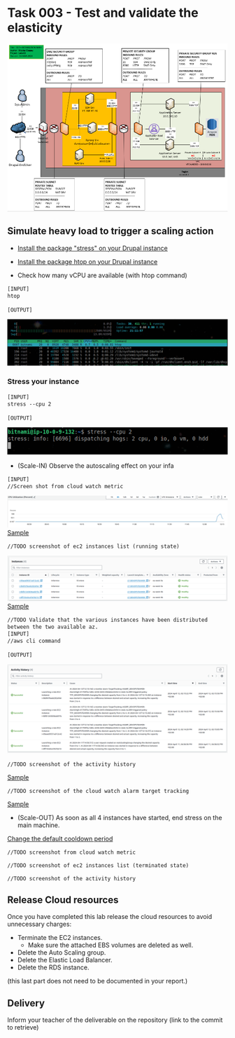# Task 003 - Test and validate the elasticity

![Schema](./img/CLD_AWS_INFA.PNG)


## Simulate heavy load to trigger a scaling action

* [Install the package "stress" on your Drupal instance](https://www.geeksforgeeks.org/linux-stress-command-with-examples/)

* [Install the package htop on your Drupal instance](https://www.geeksforgeeks.org/htop-command-in-linux-with-examples/)

* Check how many vCPU are available (with htop command)

```
[INPUT]
htop

[OUTPUT]
```
![1](./img/1.png)


### Stress your instance

```
[INPUT]
stress --cpu 2

[OUTPUT]
```
![2](./img/2.png)


* (Scale-IN) Observe the autoscaling effect on your infa


```
[INPUT]
//Screen shot from cloud watch metric
```
![3](./img/3.png)
[Sample](./img/CLD_AWS_CLOUDWATCH_CPU_METRICS.PNG)

```
//TODO screenshot of ec2 instances list (running state)
```
![5](./img/5.png)
[Sample](./img/CLD_AWS_EC2_LIST.PNG)

```
//TODO Validate that the various instances have been distributed between the two available az.
[INPUT]
//aws cli command

[OUTPUT]
```
![4](./img/4.png)


```
//TODO screenshot of the activity history
```
[Sample](./img/CLD_AWS_ASG_ACTIVITY_HISTORY.PNG)

```
//TODO screenshot of the cloud watch alarm target tracking
```
[Sample](./img/CLD_AWS_CLOUDWATCH_ALARMHIGH_STATS.PNG)


* (Scale-OUT) As soon as all 4 instances have started, end stress on the main machine.

[Change the default cooldown period](https://docs.aws.amazon.com/autoscaling/ec2/userguide/ec2-auto-scaling-scaling-cooldowns.html)

```
//TODO screenshot from cloud watch metric
```

```
//TODO screenshot of ec2 instances list (terminated state)
```

```
//TODO screenshot of the activity history
```

## Release Cloud resources

Once you have completed this lab release the cloud resources to avoid
unnecessary charges:

* Terminate the EC2 instances.
    * Make sure the attached EBS volumes are deleted as well.
* Delete the Auto Scaling group.
* Delete the Elastic Load Balancer.
* Delete the RDS instance.

(this last part does not need to be documented in your report.)

## Delivery

Inform your teacher of the deliverable on the repository (link to the commit to retrieve)
